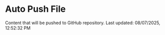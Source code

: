 # Auto Push File

Content that will be pushed to GitHub repository.
Last updated: 08/07/2025, 12:52:32 PM